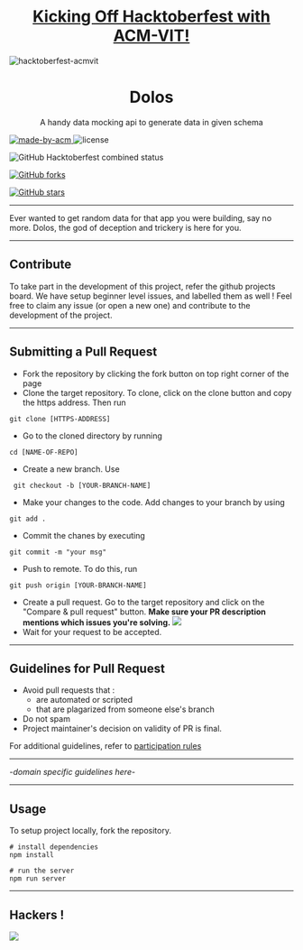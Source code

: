 <h1 align="center"><a href="https://organize.mlh.io/participants/events/4390-kickstarting-hacktoberfest-with-acm-vit">Kicking Off Hacktoberfest with ACM-VIT!</a></h1>

![hacktoberfest-acmvit](https://user-images.githubusercontent.com/59484953/94790665-3a4d9a80-03f4-11eb-98da-3614b3eb6ebc.png)

<h1 align="center"> Dolos </h1>

<p align="center"> 
A handy data mocking api to generate data in  given schema
</p>

<p>
  <a href="https://acmvit.in/" target="_blank">
    <img alt="made-by-acm" src="https://img.shields.io/badge/MADE%20BY-ACM%20VIT-blue?style=for-the-badge" />
  </a>
    <img alt="license" src="https://img.shields.io/badge/License-MIT-green.svg?style=for-the-badge" />
</p>
<img alt="GitHub Hacktoberfest combined status" src="https://img.shields.io/github/hacktoberfest/2020/ACM-VIT/dolos?style=for-the-badge">

[![GitHub forks](https://img.shields.io/github/forks/ACM-VIT/dolos?style=for-the-badge)](https://github.com/ACM-VIT/dolos/network)

[![GitHub stars](https://img.shields.io/github/stars/ACM-VIT/dolos?style=for-the-badge)](https://github.com/ACM-VIT/dolos/stargazers)

---

Ever wanted to get random data for that app you were building, say no more. Dolos, the god of deception and trickery is here for you. 


---
## Contribute
To take part in the development of this project, refer the github projects board. We have setup beginner level issues, and labelled them as well ! Feel free to claim any issue (or open a new one) and contribute to the development of the project.


---
## Submitting a Pull Request

 * Fork the repository by clicking the fork button on top right corner of the page
 * Clone the target repository. To clone, click on the clone button and copy the https address. Then run 
 <pre><code>git clone [HTTPS-ADDRESS]</code></pre>
* Go to the cloned directory by running 
<pre><code>cd [NAME-OF-REPO]</code></pre>
* Create a new branch. Use 
<pre><code> git checkout -b [YOUR-BRANCH-NAME]</code></pre>
* Make your changes to the code. Add changes to your branch by using 
<pre><code>git add .</code></pre>
* Commit the chanes by executing
<pre><code>git commit -m "your msg"</code></pre>
* Push to remote. To do this, run 
<pre><code>git push origin [YOUR-BRANCH-NAME]</code></pre>
* Create a pull request. Go to the target repository and click on the "Compare & pull request" button. **Make sure your PR description mentions which issues you're solving.**
<img src="https://drive.google.com/u/1/uc?id=1f9JKAR-kRvCRGxIs_SAvegaYDPx53T9G&export=download"></img>
* Wait for your request to be accepted. 

---
## Guidelines for Pull Request

<!-- general guidelines here -->
  * Avoid pull requests that :
      * are automated or scripted
      * that are plagarized from someone else's branch
  * Do not spam
  * Project maintainer's decision on validity of PR is final.

  For additional guidelines, refer to [participation rules](https://hacktoberfest.digitalocean.com/details#rules)

---

-_domain specific guidelines here_-
  
---

## Usage

To setup project locally, fork the repository.

```console
# install dependencies
npm install

# run the server
npm run server
```

---

## Hackers !

<a href="https://github.com/ACM-VIT/dolos/graphs/contributors">
  <img src="https://contributors-img.web.app/image?repo=ACM-VIT/dolos" />
</a>
